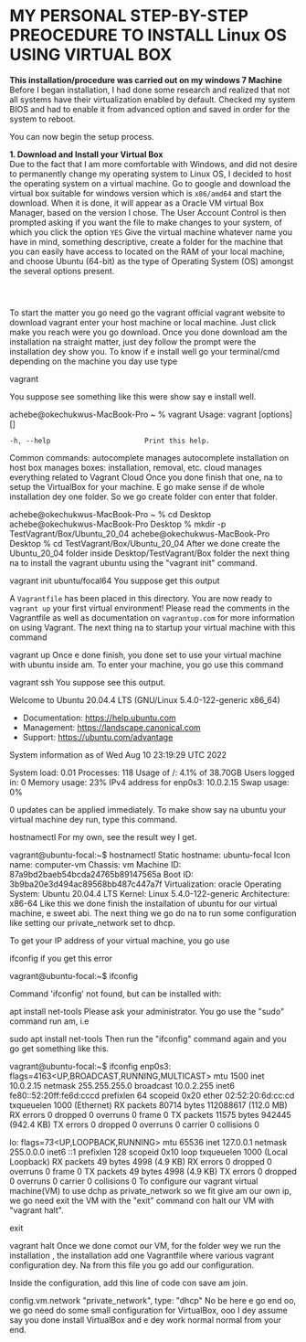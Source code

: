 # MY PERSONAL STEP-BY-STEP PREOCEDURE TO INSTALL Linux OS USING VIRTUAL BOX #
**This installation/procedure was carried out on my windows 7 Machine**<br>
Before I began installation, I had done some research and realized that not all systems  have their virtualization enabled by default.
Checked my system BIOS and had to enable it from advanced option and saved in order for the system to reboot.

You can now begin the setup process.

**1. Download and Install your Virtual Box**<br>
Due to the fact that I am more comfortable with Windows, and did not desire to permanently change my operating system to Linux OS, I decided to host the operating system on a virtual machine.
Go to google and download the virtual box suitable for windows version which is ```x86/amd64``` and start the download.
When it is done, it will appear as a Oracle VM virtual Box Manager, based on the version I chose.
The User Account Control is then prompted asking if you want the file to make changes to your system, of which you click the option ```YES```
Give the virtual machine whatever name you have in mind, something descriptive, create a folder for the machine that you can easily have access to located on the RAM of your local machine, and choose Ubuntu (64-bit) as the type of Operating System (OS) amongst the several options present.

```



```






















To start the matter you go need go the vagrant official vagrant website to download vagrant enter your host machine or local machine. Just click make you reach were you go download. Once you done download am the installation na straight matter, just dey follow the prompt were the installation dey show you. To know if e install well go your terminal/cmd depending on the machine you day use type

vagrant

You suppose see something like this were show say e install well.

achebe@okechukwus-MacBook-Pro ~ % vagrant
Usage: vagrant [options] <command> [<args>]

    -h, --help                       Print this help.

Common commands:
     autocomplete    manages autocomplete installation on host
     box             manages boxes: installation, removal, etc.
     cloud           manages everything related to Vagrant Cloud
Once you done finish that one, na to setup the VirtualBox for your machine. E go make sense if de whole installation dey one folder. So we go create folder con enter that folder.

achebe@okechukwus-MacBook-Pro ~ % cd Desktop 
achebe@okechukwus-MacBook-Pro Desktop % mkdir -p TestVagrant/Box/Ubuntu_20_04
achebe@okechukwus-MacBook-Pro Desktop % cd TestVagrant/Box/Ubuntu_20_04 
After we done create the Ubuntu_20_04 folder inside Desktop/TestVagrant/Box folder the next thing na to install the vagrant ubuntu using the "vagrant init" command.

vagrant init ubuntu/focal64
You suppose get this output

A `Vagrantfile` has been placed in this directory. You are now
ready to `vagrant up` your first virtual environment! Please read
the comments in the Vagrantfile as well as documentation on
`vagrantup.com` for more information on using Vagrant.
The next thing na to startup your virtual machine with this command

vagrant up
Once e done finish, you done set to use your virtual machine with ubuntu inside am. To enter your machine, you go use this command

vagrant ssh
You suppose see this output.

Welcome to Ubuntu 20.04.4 LTS (GNU/Linux 5.4.0-122-generic x86_64)

 * Documentation:  https://help.ubuntu.com
 * Management:     https://landscape.canonical.com
 * Support:        https://ubuntu.com/advantage

  System information as of Wed Aug 10 23:19:29 UTC 2022

  System load:  0.01              Processes:               118
  Usage of /:   4.1% of 38.70GB   Users logged in:         0
  Memory usage: 23%               IPv4 address for enp0s3: 10.0.2.15
  Swap usage:   0%


0 updates can be applied immediately.
To make show say na ubuntu your virtual machine dey run, type this command.

hostnamectl
For my own, see the result wey I get.

vagrant@ubuntu-focal:~$ hostnamectl
   Static hostname: ubuntu-focal
         Icon name: computer-vm
           Chassis: vm
        Machine ID: 87a9bd2baeb54bcda24765b89147565a
           Boot ID: 3b9ba20e3d494ac89568bb487c447a7f
    Virtualization: oracle
  Operating System: Ubuntu 20.04.4 LTS
            Kernel: Linux 5.4.0-122-generic
      Architecture: x86-64
Like this we done finish the installation of ubuntu for our virtual machine, e sweet abi. The next thing we go do na to run some configuration like setting our private_network set to dhcp.

To get your IP address of your virtual machine, you go use

ifconfig
if you get this error

vagrant@ubuntu-focal:~$ ifconfig

Command 'ifconfig' not found, but can be installed with:

apt install net-tools
Please ask your administrator.
You go use the "sudo" command run am, i.e

sudo apt install net-tools
Then run the "ifconfig" command again and you go get something like this.

vagrant@ubuntu-focal:~$ ifconfig
enp0s3: flags=4163<UP,BROADCAST,RUNNING,MULTICAST>  mtu 1500
        inet 10.0.2.15  netmask 255.255.255.0  broadcast 10.0.2.255
        inet6 fe80::52:20ff:fe6d:cccd  prefixlen 64  scopeid 0x20<link>
        ether 02:52:20:6d:cc:cd  txqueuelen 1000  (Ethernet)
        RX packets 80714  bytes 112088617 (112.0 MB)
        RX errors 0  dropped 0  overruns 0  frame 0
        TX packets 11575  bytes 942445 (942.4 KB)
        TX errors 0  dropped 0 overruns 0  carrier 0  collisions 0

lo: flags=73<UP,LOOPBACK,RUNNING>  mtu 65536
        inet 127.0.0.1  netmask 255.0.0.0
        inet6 ::1  prefixlen 128  scopeid 0x10<host>
        loop  txqueuelen 1000  (Local Loopback)
        RX packets 49  bytes 4998 (4.9 KB)
        RX errors 0  dropped 0  overruns 0  frame 0
        TX packets 49  bytes 4998 (4.9 KB)
        TX errors 0  dropped 0 overruns 0  carrier 0  collisions 0
To configure our vagrant virtual machine(VM) to use dchp as private_network so we fit give am our own ip, we go need exit the VM with the "exit" command con halt our VM with "vagrant halt".

exit

vagrant halt
Once we done comot our VM, for the folder wey we run the installation , the installation add one Vagrantfile where various vagrant configuration dey. Na from this file you go add our configuration.

Inside the configuration, add this line of code con save am join.

config.vm.network "private_network", type: "dhcp"
No be here e go end oo, we go need do some small configuration for VirtualBox, ooo I dey assume say you done install VirtualBox and e dey work normal normal from your end.
